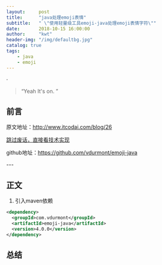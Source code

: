 ```yaml
---
layout:     post
title:      "java处理emoji表情"
subtitle:   " \"使用轻量级工具emoji-java处理emoji表情字符\""
date:       2018-10-15 16:00:00
author:     "kwt"
header-img: "/img/defaultbg.jpg"
catalog: true
tags:
    - java
    - emoji
---
```

·
> “Yeah It's on. ”


## 前言

原文地址：http://www.itcodai.com/blog/26

[跳过废话，直接看技术实现 ](#build) 


github地址：https://github.com/vdurmont/emoji-java

<p id = "build"></p>
---

## 正文
1. 引入maven依赖

```xml
<dependency>
  <groupId>com.vdurmont</groupId>
  <artifactId>emoji-java</artifactId>
  <version>4.0.0</version>
</dependency>
```




## 总结




